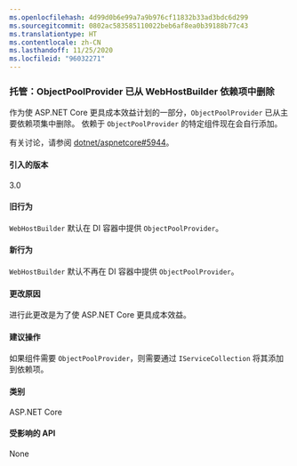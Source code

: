 ```yaml
---
ms.openlocfilehash: 4d99d0b6e99a7a9b976cf11832b33ad3bdc6d299
ms.sourcegitcommit: 0802ac583585110022beb6af8ea0b39188b77c43
ms.translationtype: HT
ms.contentlocale: zh-CN
ms.lasthandoff: 11/25/2020
ms.locfileid: "96032271"
---
```

### <a name="hosting-objectpoolprovider-removed-from-webhostbuilder-dependencies"></a>托管：ObjectPoolProvider 已从 WebHostBuilder 依赖项中删除

作为使 ASP.NET Core 更具成本效益计划的一部分，`ObjectPoolProvider` 已从主要依赖项集中删除。 依赖于 `ObjectPoolProvider` 的特定组件现在会自行添加。

有关讨论，请参阅 [dotnet/aspnetcore#5944](https://github.com/dotnet/aspnetcore/issues/5944)。

#### <a name="version-introduced"></a>引入的版本

3.0

#### <a name="old-behavior"></a>旧行为

`WebHostBuilder` 默认在 DI 容器中提供 `ObjectPoolProvider`。

#### <a name="new-behavior"></a>新行为

`WebHostBuilder` 默认不再在 DI 容器中提供 `ObjectPoolProvider`。

#### <a name="reason-for-change"></a>更改原因

进行此更改是为了使 ASP.NET Core 更具成本效益。

#### <a name="recommended-action"></a>建议操作

如果组件需要 `ObjectPoolProvider`，则需要通过 `IServiceCollection` 将其添加到依赖项。

#### <a name="category"></a>类别

ASP.NET Core

#### <a name="affected-apis"></a>受影响的 API

None

<!-- 

#### Affected APIs

Not detectable via API analysis

-->
